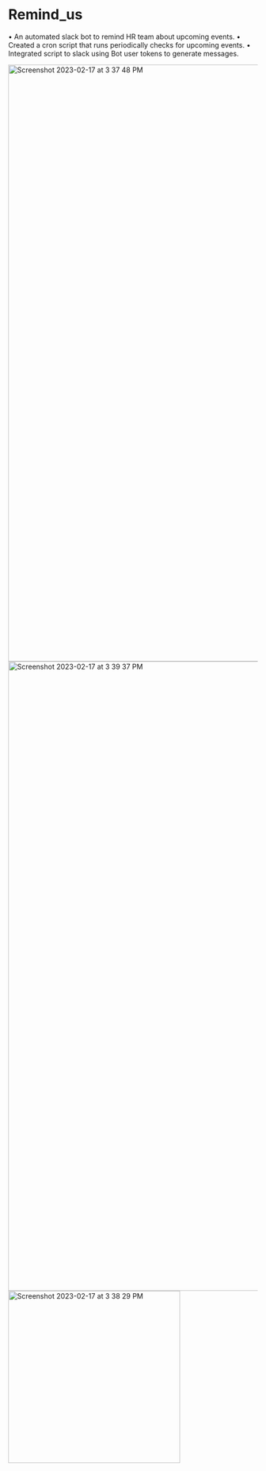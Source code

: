 # Remind_us
• An automated slack bot to remind HR team about upcoming events.
• Created a cron script that runs periodically checks for upcoming events.
• Integrated script to slack using Bot user tokens to generate messages.

<img width="1202" alt="Screenshot 2023-02-17 at 3 37 48 PM" src="https://user-images.githubusercontent.com/71916425/219615450-a097bcbe-d03c-48d4-841f-a95233d51ece.png">
<img width="1268" alt="Screenshot 2023-02-17 at 3 39 37 PM" src="https://user-images.githubusercontent.com/71916425/219615462-a1386731-4a2b-4ed5-8cc8-0c2d35922624.png">
<img width="347" alt="Screenshot 2023-02-17 at 3 38 29 PM" src="https://user-images.githubusercontent.com/71916425/219615458-93706ff3-0e3f-45ae-b3f5-d5658ace6b59.png">

